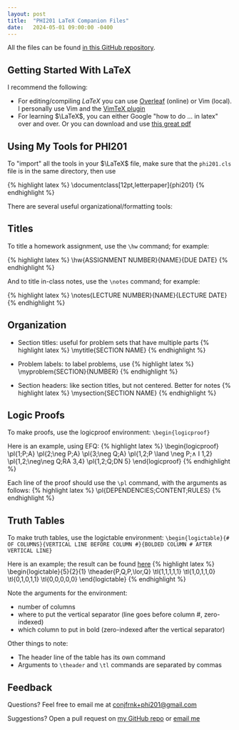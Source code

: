 ```yaml
---
layout: post
title:  "PHI201 LaTeX Companion Files"
date:   2024-05-01 09:00:00 -0400
---
```

All the files can be found [in this GitHub repository][repo].

## Getting Started With LaTeX

I recommend the following:
- For editing/compiling $LaTeX$ you can use [Overleaf][overleaf] (online) or Vim (local). I personally use Vim and the [VimTeX plugin][vimtex]
- For learning $\LaTeX$, you can either Google "how to do ... in latex" over and over. Or you can download and use [this great pdf][symbols-a4]

## Using My Tools for PHI201

To "import" all the tools in your $\LaTeX$ file, make sure that the `phi201.cls` file is in the same directory, then use 

{% highlight latex %}
\documentclass[12pt,letterpaper]{phi201}
{% endhighlight %}

There are several useful organizational/formatting tools:

## Titles

To title a homework assignment, use the `\hw` command; for example:

{% highlight latex %}
\hw{ASSIGNMENT NUMBER}{NAME}{DUE DATE}
{% endhighlight %}

And to title in-class notes, use the `\notes` command; for example:

{% highlight latex %}
\notes{LECTURE NUMBER}{NAME}{LECTURE DATE}
{% endhighlight %}

## Organization

- Section titles: useful for problem sets that have multiple parts
{% highlight latex %}
\mytitle{SECTION NAME}
{% endhighlight %}

- Problem labels: to label problems, use 
{% highlight latex %}
\myproblem{SECTION}{NUMBER}
{% endhighlight %}

- Section headers: like section titles, but not centered. Better for notes
{% highlight latex %}
\mysection{SECTION NAME}
{% endhighlight %}

## Logic Proofs

To make proofs, use the logicproof environment: `\begin{logicproof}`

Here is an example, using EFQ:
{% highlight latex %}
\begin{logicproof}
    \pl{1;P;A}
    \pl{2;\neg P;A}
    \pl{3;\neg Q;A}
    \pl{1,2;P \land \neg P;$\land$ I 1,2}
    \pl{1,2;\neg\neg Q;RA 3,4}
    \pl{1,2;Q;DN 5}
\end{logicproof}
{% endhighlight %}

Each line of the proof should use the `\pl` command, with the arguments as follows:
{% highlight latex %}
\pl{DEPENDENCIES;CONTENT;RULES}
{% endhighlight %}

## Truth Tables

To make truth tables, use the logictable environment: `\begin{logictable}{# OF COLUMNS}{VERTICAL LINE BEFORE COLUMN #}{BOLDED COLUMN # AFTER VERTICAL LINE}`

Here is an example; the result can be found [here][homework-example]
{% highlight latex %}
\begin{logictable}{5}{2}{1}
    \theader{P,Q,P,\lor,Q}
    \tl{1,1,1,1,1}
    \tl{1,0,1,1,0}
    \tl{0,1,0,1,1}
    \tl{0,0,0,0,0}
\end{logictable}
{% endhighlight %}

Note the arguments for the environment:
- number of columns
- where to put the vertical separator (line goes before column #, zero-indexed)
- which column to put in bold (zero-indexed after the vertical separator)

Other things to note:
- The header line of the table has its own command
- Arguments to `\theader` and `\tl` commands are separated by commas

## Feedback

Questions? Feel free to email me at [conjfrnk+phi201@gmail.com][feedback-email]

Suggestions? Open a pull request on [my GitHub repo][repo] or [email me][feedback-email]


[repo]: https://github.com/conjfrnk/phi201
[overleaf]: https://www.overleaf.com/learn/how-to/How_do_I_use_Overleaf%3F
[vimtex]: https://github.com/lervag/vimtex
[symbols-a4]: https://tug.ctan.org/info/symbols/comprehensive/symbols-a4.pdf
[homework-example]: https://github.com/conjfrnk/phi201/blob/main/homework.pdf
[feedback-email]: mailto:conjfrnk+phi201@gmail.com
